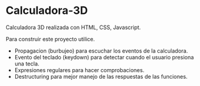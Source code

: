 # Calculadora-3D

Calculadora 3D realizada con HTML, CSS, Javascript.

Para construir este proyecto utilice.

- Propagacion (burbujeo) para escuchar los eventos de la calculadora.
- Evento del teclado (keydown) para detectar cuando el usuario presiona una tecla.
- Expresiones regulares para hacer comprobaciones.
- Destructuring para mejor manejo de las respuestas de las funciones.
